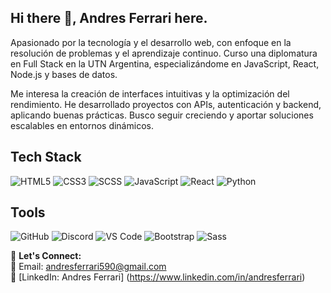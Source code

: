 ## Hi there 👋, Andres Ferrari here.
Apasionado por la tecnología y el desarrollo web, con enfoque en la resolución de problemas y el aprendizaje continuo. Curso una diplomatura en Full Stack en la UTN Argentina, especializándome en JavaScript, React, Node.js y bases de datos.

Me interesa la creación de interfaces intuitivas y la optimización del rendimiento. He desarrollado proyectos con APIs, autenticación y backend, aplicando buenas prácticas. Busco seguir creciendo y aportar soluciones escalables en entornos dinámicos.

## Tech Stack  
![HTML5](https://img.shields.io/badge/HTML5-%23E34F26.svg?style=flat-square&logo=html5&logoColor=white)
![CSS3](https://img.shields.io/badge/CSS3-%231572B6.svg?style=flat-square&logo=css3&logoColor=white)
![SCSS](https://img.shields.io/badge/SCSS-%23CC6699.svg?style=flat-square&logo=sass&logoColor=white)
![JavaScript](https://img.shields.io/badge/JavaScript-%23F7DF1E.svg?style=flat-square&logo=javascript&logoColor=black)
![React](https://img.shields.io/badge/React-%2361DAFB.svg?style=flat-square&logo=react&logoColor=black)
![Python](https://img.shields.io/badge/Python-%233776AB.svg?style=flat-square&logo=python&logoColor=white)


## Tools  
![GitHub](https://img.shields.io/badge/GitHub-%23121011.svg?style=flat-square&logo=github&logoColor=white)
![Discord](https://img.shields.io/badge/Discord-%237289DA.svg?style=flat-square&logo=discord&logoColor=white)
![VS Code](https://img.shields.io/badge/VS%20Code-%23007ACC.svg?style=flat-square&logo=visual-studio-code&logoColor=white)
![Bootstrap](https://img.shields.io/badge/Bootstrap-%23563D7C.svg?style=flat-square&logo=bootstrap&logoColor=white)
![Sass](https://img.shields.io/badge/Sass-%23CC6699.svg?style=flat-square&logo=sass&logoColor=white)

🤝 **Let's Connect:**  
📧 Email: andresferrari590@gmail.com  
💼 [LinkedIn: Andres Ferrari] (https://www.linkedin.com/in/andresferrari)  


